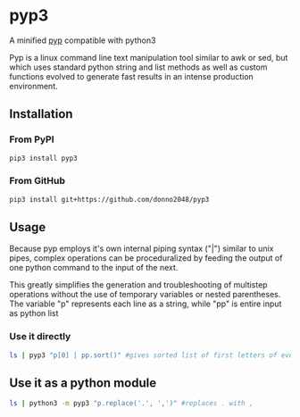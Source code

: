 # pyp3

A minified [pyp](https://code.google.com/archive/p/pyp/) compatible with python3

Pyp is a linux command line text manipulation tool similar to awk or sed, but which uses standard python string and list methods as well as custom functions evolved to generate fast results in an intense production environment.

## Installation

### From PyPI

```sh
pip3 install pyp3
```

### From GitHub

```sh
pip3 install git+https://github.com/donno2048/pyp3
```

## Usage

Because pyp employs it's own internal piping syntax ("|") similar to unix pipes, complex operations can be proceduralized by feeding the output of one python command to the input of the next.

This greatly simplifies the generation and troubleshooting of multistep operations without the use of temporary variables or nested parentheses. The variable "p" represents each line as a string, while "pp" is entire input as python list

### Use it directly

```sh
ls | pyp3 "p[0] | pp.sort()" #gives sorted list of first letters of every line
```

## Use it as a python module

```sh
ls | python3 -m pyp3 "p.replace('.', ',')" #replaces . with ,
```
